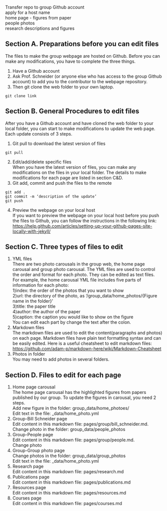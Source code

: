 Transfer repo to group Github account  
apply for a host name  
home page - figures from paper  
people photos  
research descriptions and figures  

## Section A. Preparations before you can edit files  
The files to make the group webpage are hosted on Github. Before you can make any modifications, you have to complete the three things.  
1. Have a Github account  
2. Ask Prof. Schneider (or anyone else who has access to the group Github account) to add you to the contributor to the webpage repository.  
3. Then git clone the web folder to your own laptop.  
```
git clone link   
```
## Section B. General Procedures to edit files  
 After you have a Github account and have cloned the web folder to your local folder, you can start to make modifications to update the web page. Each update consists of 3 steps.  
1. Git pull to download the latest version of files  
```
git pull  
```
2. Edit/add/delete specific files   
When you have the latest version of files, you can make any modifications on the files in your local   folder. The details to make modifications for each page are listed in section C&D.  
3. Git add, commit and push the files to the remote  
```
git add .   
git commit -m ‘description of the update’  
git push   
```
4. Preview the webpage on your local host  
If you want to preview the webpage on your local host before you push the files to Github, you can follow the instructions in the following link:  
https://help.github.com/articles/setting-up-your-github-pages-site-locally-with-jekyll/  
## Section C. Three types of files to edit  
1. YML files  
There are two photo carousals in the group web, the home page carousal and group photo carousal. The YML files are used to control the order and format for each photo. They can be edited as text files.  
For example, the home carousal YML file includes five parts of information for each photo:  
  1)index: the order of the photos that you want to show  
  2)url: the directory of the photo, as ‘/group_data/home_photos/{Figure name in the folder}’  
  3)title: the paper title  
  4)author: the author of the paper  
  5)caption: the caption you would like to show on the figure  
You can edit each part by change the text after the colon.  
2. Markdown files  
The markdown files are used to edit the content(paragraphs and photos) on each page. Markdown files have plain text formatting syntax and can be easily edited. Here is a useful cheatsheet to edit markdown files: https://github.com/adam-p/markdown-here/wiki/Markdown-Cheatsheet  
3. Photos in folder  
You may need to add photos in several folders.  
## Section D. Files to edit for each page  
1. Home page carousal  
The home page carousal has the highlighted figures from papers published by our group. To update the figures in carousal, you need 2 steps.  
Add new figure in the folder: group_data/home_photoes/  
Edit text in the file: _data/home_photo.yml  
2. Group-Bill Schneider page  
Edit content in this markdown file: pages/group/bill_schneider.md.  
Change photo in the folder: group_data/people_photos  
3. Group-People page  
Edit content in this markdown file: pages/group/people.md.  
Change photo  
4. Group-Group photo page  
Change photos in the folder: group_data/group_photos  
Edit text in the file: _data/home_photo.yml  
5. Research page  
Edit content in this markdown file: pages/research.md  
6. Publications page  
Edit content in this markdown file: pages/publications.md  
7. Resources page  
Edit content in this markdown file: pages/resources.md  
8. Courses page  
Edit content in this markdown file: pages/courses.md  
